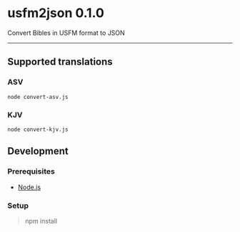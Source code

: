# usfm2json 0.1.0
Convert Bibles in USFM format to JSON

----

## Supported translations

### ASV

```
node convert-asv.js
```

### KJV

```
node convert-kjv.js
```

## Development

### Prerequisites
- [Node.js](https://www.nodejs.org)

### Setup
> npm install
